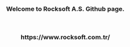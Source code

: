 <h3 align="center">Welcome to Rocksoft A.S. Github page.</h3>
<img src="./Rocksoft-Gorseller/rock-logo-small_Çalişma-Yüzeyi-1.png" alt="">

<h3 align="center">https://www.rocksoft.com.tr/</h3>
<p align="left">
</p>
